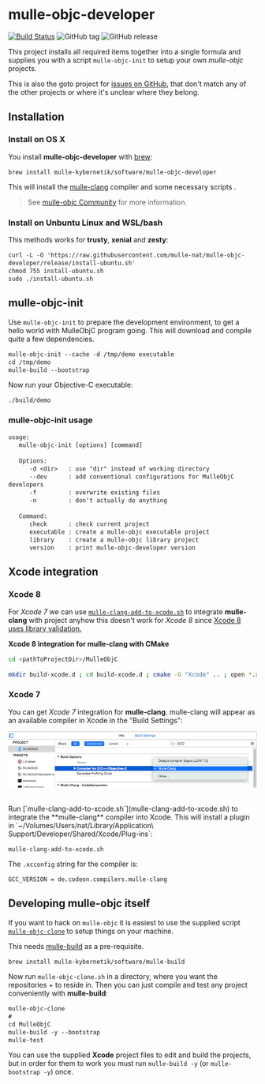 # mulle-objc-developer

[![Build Status](https://travis-ci.org/mulle-nat/mulle-objc-developer.svg)](https://travis-ci.org/mulle-nat/mulle-objc-developer)
![GitHub tag](https://img.shields.io/github/tag/mulle-nat/mulle-objc-developer.svg)
![GitHub release](https://img.shields.io/github/release/mulle-nat/mulle-objc-developer.svg)


This project installs all required items together into a single formula and
supplies you with a script `mulle-objc-init` to setup your own *mulle-objc*
projects.

This is also the goto project for
[issues on GitHub](https://github.com/mulle-objc/mulle-objc-developer/issues),
that don't match any of the other projects or where it's unclear where they
belong.

## Installation

### Install on OS X

You install **mulle-objc-developer** with [brew](//brew.sh):

```
brew install mulle-kybernetik/software/mulle-objc-developer
```

This will install the [mulle-clang](//github.com/codeon-gmbh/mulle-clang)
compiler and some necessary scripts .

> See [mulle-objc Community](//mulle-objc.github.io) for more information.


### Install on Unbuntu Linux and WSL/bash

This methods works for **trusty**, **xenial** and **zesty**:

```
curl -L -O 'https://raw.githubusercontent.com/mulle-nat/mulle-objc-developer/release/install-ubuntu.sh'
chmod 755 install-ubuntu.sh
sudo ./install-ubuntu.sh
```


## mulle-objc-init

Use `mulle-objc-init` to prepare the development environment, to get a hello
world with MulleObjC program going. This will download and compile quite a
few dependencies.


```
mulle-objc-init --cache -d /tmp/demo executable
cd /tmp/demo
mulle-build --bootstrap
```

Now run your Objective-C executable:

```
./build/demo
```

### mulle-objc-init usage


```
usage:
   mulle-objc-init [options] [command]

   Options:
      -d <dir>   : use "dir" instead of working directory
      --dev      : add conventional configurations for MulleObjC developers
      -f         : overwrite existing files
      -n         : don't actually do anything

   Command:
      check      : check current project
      executable : create a mulle-objc executable project
      library    : create a mulle-objc library project
      version    : print mulle-objc-developer version
```

## Xcode integration

### Xcode 8
 For *Xcode 7* we can use [`mulle-clang-add-to-xcode.sh`](mulle-clang-add-to-xcode.sh)  to integrate **mulle-clang** with project anyhow this doesn't work for *Xcode 8* since [Xcode 8 uses library validation.](https://github.com/alcatraz/Alcatraz/issues/475)

**Xcode 8 integration for mulle-clang with CMake**

 ```bash
cd <pathToProjectDir>/MulleObjC
```

```bash
mkdir build-xcode.d ; cd build-xcode.d ; cmake -G "Xcode" .. ; open *.xcodeproj
```

### Xcode 7

You can get *Xcode 7* integration for **mulle-clang**. mulle-clang will appear as
an available compiler in Xcode in the "Build Settings":

![Screeny](pix/xcode-integration.png)


<br>
Run [`mulle-clang-add-to-xcode.sh`](mulle-clang-add-to-xcode.sh) to integrate
the **mulle-clang** compiler into Xcode. This will install a plugin in
`~/Volumes/Users/nat/Library/Application\ Support/Developer/Shared/Xcode/Plug-ins`:

```
mulle-clang-add-to-xcode.sh
```

The `.xcconfig` string for the compiler is:

```
GCC_VERSION = de.codeon.compilers.mulle-clang
```


## Developing mulle-objc itself

If you want to hack on `mulle-objc` it is easiest to use the supplied
script [`mulle-objc-clone`](mulle-objc-clone) to setup things on
your machine.


This needs [mulle-build](//mulle-nat/mulle-build) as a pre-requisite.

```
brew install mulle-kybernetik/software/mulle-build
```

Now run `mulle-objc-clone.sh` in a directory, where you want the repositories +
to reside in. Then you can just compile and test any project conveniently
with **mulle-build**:

```
mulle-objc-clone
#
cd MulleObjC
mulle-build -y --bootstrap
mulle-test
```

You can use the supplied **Xcode** project files to edit and build the projects, but in order for them
to work you must run `mulle-build -y` (or `mulle-bootstrap -y`) once.
